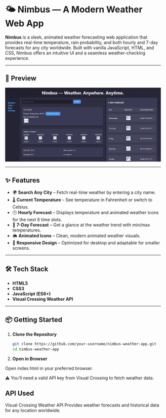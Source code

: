 # 🌤️ Nimbus — A Modern Weather Web App

**Nimbus** is a sleek, animated weather forecasting web application that provides real-time temperature, rain probability, and both hourly and 7-day forecasts for any city worldwide. Built with vanilla JavaScript, HTML, and CSS, Nimbus offers an intuitive UI and a seamless weather-checking experience.


---

## 📸 Preview

![Nimbus Weather App Screenshot](./Screenshot.png)

---

## ✨ Features

- 🌍 **Search Any City** – Fetch real-time weather by entering a city name.
- 🌡️ **Current Temperature** – See temperature in Fahrenheit or switch to Celsius.
- 🕒 **Hourly Forecast** – Displays temperature and animated weather icons for the next 6 time slots.
- 📆 **7-Day Forecast** – Get a glance at the weather trend with min/max temperatures.
- 🌦️ **Animated Icons** – Clean, modern animated weather visuals.
- 📱 **Responsive Design** – Optimized for desktop and adaptable for smaller screens.

---

## 🛠️ Tech Stack

- **HTML5**
- **CSS3**
- **JavaScript (ES6+)**
- **Visual Crossing Weather API**

---

## 📦 Getting Started

1. **Clone the Repository**
   ```bash
   git clone https://github.com/your-username/nimbus-weather-app.git
   cd nimbus-weather-app

 2. **Open in Browser**

   Open index.html in your preferred browser.

⚠️ You’ll need a valid API key from Visual Crossing to fetch weather data.

 
## API Used
Visual Crossing Weather API
Provides weather forecasts and historical data for any location worldwide.